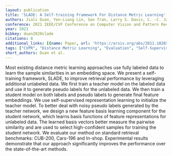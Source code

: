 ```yaml
---
layout: publication
title: 'SLADE: A Self-training Framework For Distance Metric Learning'
authors: Jiali Duan, Yen-Liang Lin, Son Tran, Larry S. Davis, C. -C. Jay Kuo
conference: 2021 IEEE/CVF Conference on Computer Vision and Pattern Recognition (CVPR)
year: 2021
bibkey: duan2020slade
citations: 8
additional_links: [{name: Paper, url: 'https://arxiv.org/abs/2011.10269'}]
tags: ["CVPR", "Distance Metric Learning", "Evaluation", "Self-Supervised", "Supervised", "Tools & Libraries"]
short_authors: Duan et al.
---
```

Most existing distance metric learning approaches use fully labeled data to
learn the sample similarities in an embedding space. We present a self-training
framework, SLADE, to improve retrieval performance by leveraging additional
unlabeled data. We first train a teacher model on the labeled data and use it
to generate pseudo labels for the unlabeled data. We then train a student model
on both labels and pseudo labels to generate final feature embeddings. We use
self-supervised representation learning to initialize the teacher model. To
better deal with noisy pseudo labels generated by the teacher network, we
design a new feature basis learning component for the student network, which
learns basis functions of feature representations for unlabeled data. The
learned basis vectors better measure the pairwise similarity and are used to
select high-confident samples for training the student network. We evaluate our
method on standard retrieval benchmarks: CUB-200, Cars-196 and In-shop.
Experimental results demonstrate that our approach significantly improves the
performance over the state-of-the-art methods.